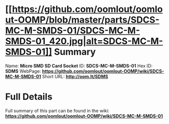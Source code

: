 
[[https://github.com/oomlout/oomlout-OOMP/blob/master/parts/SDCS-MC-M-SMDS-01/SDCS-MC-M-SMDS-01_420.jpg|alt=SDCS-MC-M-SMDS-01]] 
Summary
=================

Name: __Micro SMD SD Card Socket__
ID: __SDCS-MC-M-SMDS-01__
Hex ID: __SDMS__
WebPage: __https://github.com/oomlout/oomlout-OOMP/wiki/SDCS-MC-M-SMDS-01__
Short URL: __http://oom.lt/SDMS__

Full Details
==========================
Full summary of this part can be found in the wiki:   
__https://github.com/oomlout/oomlout-OOMP/wiki/SDCS-MC-M-SMDS-01__   

